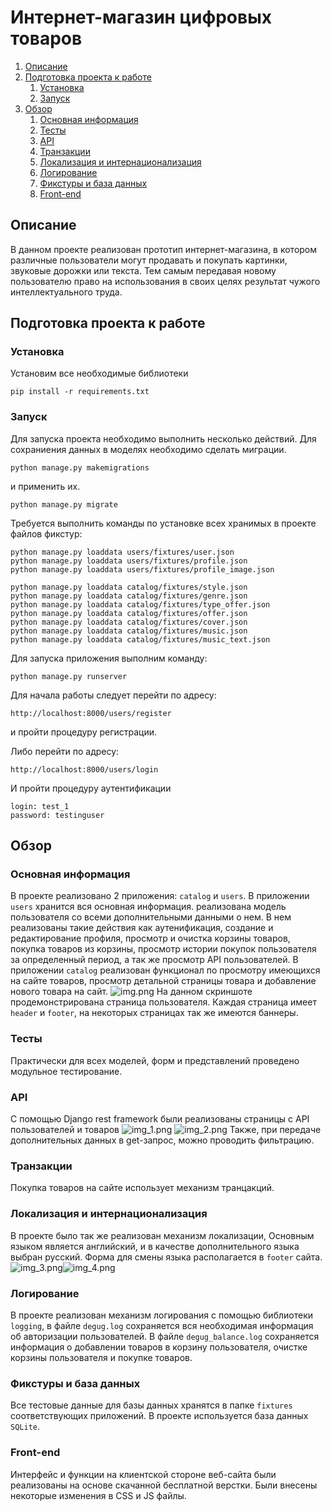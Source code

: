 # Интернет-магазин цифровых товаров

1. [Описание](#introduction)
2. [Подготовка проекта к работе](#paragraph1)
    1. [Установка](#subparagraph1)
    2. [Запуск](#subparagraph2)
3. [Обзор](#paragraph2)
    1. [Основная информация](#subparagraph3)
    2. [Тесты](#subparagraph4)
    3. [API](#subparagraph5)
    4. [Транзакции](#subparagraph6)
    5. [Локализация и интернационализация](#subparagraph7)
    6. [Логирование](#subparagraph8)
    7. [Фикстуры и база данных](#subparagraph9)
    8. [Front-end](#subparagraph10)


## Описание <a name="introduction"></a>
В данном проекте реализован прототип интернет-магазина, 
в котором различные пользователи могут продавать и покупать картинки, 
звуковые дорожки или текста. Тем самым передавая новому пользователю 
право на использования в своих целях результат чужого интеллектуального труда.

## Подготовка проекта к работе <a name="paragraph1"></a>

### Установка <a name="subparagraph1"></a>

Установим все необходимые библиотеки

```
pip install -r requirements.txt
```


### Запуск <a name="subparagraph2"></a>

Для запуска проекта необходимо выполнить несколько действий. 
Для сохраниения данных в моделях необходимо сделать миграции.
```
python manage.py makemigrations
```
и применить их.
```
python manage.py migrate
```
Требуется выполнить команды по установке всех хранимых в проекте файлов фикстур:
```
python manage.py loaddata users/fixtures/user.json
python manage.py loaddata users/fixtures/profile.json
python manage.py loaddata users/fixtures/profile_image.json
```
```
python manage.py loaddata catalog/fixtures/style.json
python manage.py loaddata catalog/fixtures/genre.json
python manage.py loaddata catalog/fixtures/type_offer.json
python manage.py loaddata catalog/fixtures/offer.json
python manage.py loaddata catalog/fixtures/cover.json
python manage.py loaddata catalog/fixtures/music.json
python manage.py loaddata catalog/fixtures/music_text.json
```
Для запуска приложения выполним команду:
```
python manage.py runserver
```
Для начала работы следует перейти по адресу:
```
http://localhost:8000/users/register
```
и пройти процедуру регистрации.

Либо перейти по адресу:
```
http://localhost:8000/users/login
```
И пройти процедуру аутентификации
```
login: test_1
password: testinguser
```
## Обзор <a name="paragraph2"></a>
### Основная информация <a name="subparagraph3"></a>
В проекте реализовано 2 приложения: ```catalog``` и ```users```.
В приложении ```users``` хранится вся основная информация. реализована 
модель пользователя со всеми дополнительными данными о нем.
В нем реализованы такие действия как аутенификация, создание и редактирование профиля, 
просмотр и очистка корзины товаров, 
покупка товаров из корзины, просмотр истории покупок пользователя за определенный период, 
а так же просмотр API пользователей.
В приложении ```catalog``` реализован функционал по просмотру имеющихся на сайте товаров, 
просмотр детальной страницы товара и добавление нового товара на сайт.
![img.png](img.png)
На данном скриншоте продемонстрирована страница пользователя. 
Каждая страница имеет ```header``` и ```footer```, 
на некоторых страницах так же имеются баннеры.
### Тесты <a name="subparagraph4"></a>
Практически для всех моделей, форм и представлений проведено модульное тестирование.
### API <a name="subparagraph5"></a>
С помощью Django rest framework были реализованы страницы с API пользователей и товаров
![img_1.png](img_1.png) ![img_2.png](img_2.png)
Также, при передаче дополнительных данных в get-запрос, можно проводить фильтрацию.
### Транзакции <a name="subparagraph6"></a>
Покупка товаров на сайте использует механизм транцакций.
### Локализация и интернационализация <a name="subparagraph7"></a>
В проекте было так же реализован механизм локализации, Основным языком является 
английский, и в качестве дополнительного языка выбран русский. 
Форма для смены языка располагается в ```footer``` сайта.
![img_3.png](img_3.png)![img_4.png](img_4.png)
### Логирование <a name="subparagraph8"></a>
В проекте реализован механизм логирования с помощью библиотеки 
```logging```, в файле ```degug.log``` сохраняется вся необходимая информация об 
авторизации пользователей. В файле ```degug_balance.log``` сохраняется информация о 
добавлении товаров в корзину пользователя, очистке корзины пользователя и покупке товаров.
### Фикстуры и база данных <a name="subparagraph9"></a>
Все тестовые данные для базы данных хранятся в папке ```fixtures``` соответствующих 
приложений. В проекте используется база данных ```SQLite```.
### Front-end <a name="subparagraph10"></a>
Интерфейс и функции на клиентской стороне веб-сайта были реализованы на основе 
скачанной бесплатной верстки. Были внесены некоторые изменения в CSS и JS файлы.

